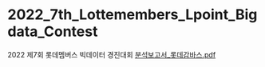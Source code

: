 # 2022_7th_Lottemembers_Lpoint_Bigdata_Contest
2022 제7회 롯데멤버스 빅데이터 경진대회
[분석보고서_롯데감바스.pdf](https://github.com/YeonJin55/2022_7th_Lottemembers_Lpoint_Bigdata_Contest/files/11111128/_.pdf)
